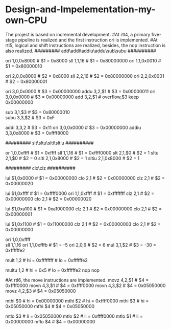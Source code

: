 # Design-and-Impelementation-my-own-CPU
The project is based on incremental development.
#At rtl4, a primary five-stage pipeline is realized and the first instruction ori is implemented.
#At rtl5, logical and shift instructions are realized, besides, the nop instruction is also realized.
######### add\addi\addiu\addu\sub\subu ##########

ori  $1,$0,0x8000           # $1 = 0x8000
sll  $1,$1,16               # $1 = 0x80000000
ori  $1,$1,0x0010           # $1 = 0x80000010

ori  $2,$0,0x8000           # $2 = 0x8000
sll  $2,$2,16               # $2 = 0x80000000
ori  $2,$2,0x0001           # $2 = 0x80000001

ori  $3,$0,0x0000           # $3 = 0x00000000
addu $3,$2,$1               # $3 = 0x00000011
ori  $3,$0,0x0000           # $3 = 0x00000000
add  $3,$2,$1               # overflow,$3 keep 0x00000000

sub   $3,$1,$3              # $3 = 0x80000010         
subu  $3,$3,$2              # $3 = 0xF

addi $3,$3,2                # $3 = 0x11
ori  $3,$0,0x0000           # $3 = 0x00000000
addiu $3,$3,0x8000          # $3 = 0xffff8000

#########     slt\sltu\slti\sltiu     ##########

or   $1,$0,0xffff           # $1 = 0xffff
sll  $1,$1,16               # $1 = 0xffff0000
slt  $2,$1,$0               # $2 = 1
sltu $2,$1,$0               # $2 = 0
slti $2,$1,0x8000           # $2 = 1
sltiu $2,$1,0x8000          # $2 = 1

#########          clo\clz          ##########

lui $1,0x0000          # $1 = 0x00000000
clo $2,$1              # $2 = 0x00000000
clz $2,$1              # $2 = 0x00000020

lui $1,0xffff          # $1 = 0xffff0000
ori $1,$1,0xffff       # $1 = 0xffffffff
clz $2,$1              # $2 = 0x00000000
clo $2,$1              # $2 = 0x00000020

lui $1,0xa100          # $1 = 0xa1000000
clz $2,$1              # $2 = 0x00000000
clo $2,$1              # $2 = 0x00000001

lui $1,0x1100          # $1 = 0x11000000
clz $2,$1              # $2 = 0x00000003
clo $2,$1              # $2 = 0x00000000

ori  $1,$0,0xffff                  
sll  $1,$1,16
ori  $1,$1,0xfffb           # $1 = -5
ori  $2,$0,6                # $2 = 6
mul  $3,$1,$2               # $3 = -30 = 0xffffffe2

mult $1,$2                  # hi = 0xffffffff
                            # lo = 0xffffffe2

multu $1,$2                 # hi = 0x5                            # lo = 0xffffffe2
nop
nop

#At rtl6, the move instructions are implemented.
movz $4,$2,$1          # $4 = 0xffff0000
movn $4,$3,$1          # $4 = 0xffff0000
movn $4,$3,$2          # $4 = 0x05050000
movz $4,$2,$3          # $4 = 0x05050000

mthi $0                # hi = 0x00000000
mthi $2                # hi = 0xffff0000
mthi $3                # hi = 0x05050000
mfhi $4                # $4 = 0x05050000

mtlo $3                # li = 0x05050000
mtlo $2                # li = 0xffff0000
mtlo $1                # li = 0x00000000
mflo $4                # $4 = 0x00000000
